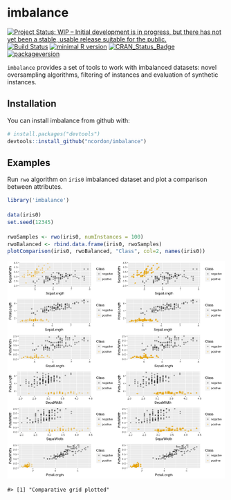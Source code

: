 
<!-- README.md is generated from README.Rmd. Please edit that file -->
imbalance
=========

[![Project Status: WIP – Initial development is in progress, but there has not yet been a stable, usable release suitable for the public.](http://www.repostatus.org/badges/latest/wip.svg)](http://www.repostatus.org/#wip) [![Build Status](https://travis-ci.org/ncordon/imbalance.svg?branch=master)](https://travis-ci.org/ncordon/imbalance) [![minimal R version](https://img.shields.io/badge/R%3E%3D-3.4.1-6666ff.svg)](https://cran.r-project.org/) [![CRAN\_Status\_Badge](http://www.r-pkg.org/badges/version/imbalance)](https://cran.r-project.org/package=imbalance) [![packageversion](https://img.shields.io/badge/Package%20version-0.0.0.9000-orange.svg?style=flat-square)](commits/master)

`imbalance` provides a set of tools to work with imbalanced datasets: novel oversampling algorithms, filtering of instances and evaluation of synthetic instances.

Installation
------------

You can install imbalance from github with:

``` r
# install.packages("devtools")
devtools::install_github("ncordon/imbalance")
```

Examples
--------

Run `rwo` algorithm on `iris0` imbalanced dataset and plot a comparison between attributes.

``` r
library('imbalance')

data(iris0)
set.seed(12345)

rwoSamples <- rwo(iris0, numInstances = 100)
rwoBalanced <- rbind.data.frame(iris0, rwoSamples)
plotComparison(iris0, rwoBalanced, "Class", col=2, names(iris0))
```

![](README-example-1.png)

    #> [1] "Comparative grid plotted"
